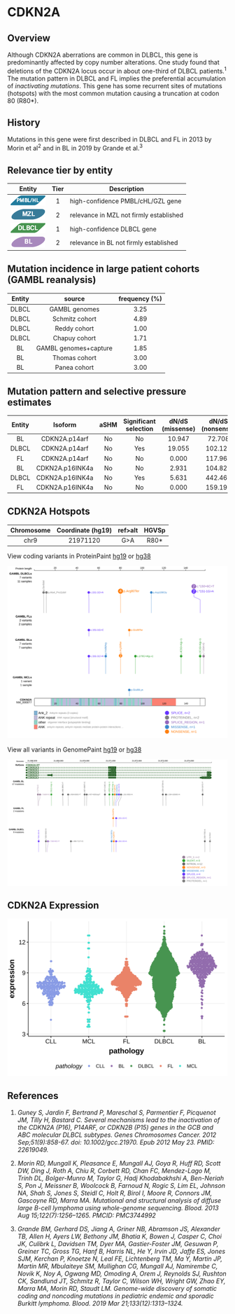 # CDKN2A
## Overview
Although CDKN2A aberrations are common in DLBCL, this gene is predominantly affected by copy number alterations. One study found that deletions of the CDKN2A locus occur in about one-third of DLBCL patients.<sup>1</sup> The mutation pattern in DLBCL and FL implies the preferential accumulation of *inactivating mutations*. This gene has some recurrent sites of mutations (hotspots) with the most common mutation causing a truncation at codon 80 (R80*). 

## History
Mutations in this gene were first described in DLBCL and FL in 2013 by Morin et al<sup>2</sup> and in BL in 2019 by Grande et al.<sup>3</sup>


## Relevance tier by entity

|Entity|Tier|Description                           |
|:------:|:----:|--------------------------------------|
|![PMBL](images/icons/PMBL_tier1.png)|1|high-confidence PMBL/cHL/GZL gene|
|![MZL](images/icons/MZL_tier2.png)|2|relevance in MZL not firmly established|
|![DLBCL](images/icons/DLBCL_tier1.png) |1   |high-confidence DLBCL gene            |
|![BL](images/icons/BL_tier2.png)    |2   |relevance in BL not firmly established|

## Mutation incidence in large patient cohorts (GAMBL reanalysis)

|Entity|source               |frequency (%)|
|:------:|:---------------------:|:-------------:|
|DLBCL |GAMBL genomes        |3.25         |
|DLBCL |Schmitz cohort       |4.89         |
|DLBCL |Reddy cohort         |1.00         |
|DLBCL |Chapuy cohort        |1.71         |
|BL    |GAMBL genomes+capture|1.85         |
|BL    |Thomas cohort        |3.00         |
|BL    |Panea cohort         |3.00         |

## Mutation pattern and selective pressure estimates

|Entity|Isoform        |aSHM|Significant selection|dN/dS (missense)|dN/dS (nonsense)|
|:------:|:---------------:|:----:|:---------------------:|:----------------:|:----------------:|
|BL    |CDKN2A.p14arf  |No  |No                   |10.947          | 72.708         |
|DLBCL |CDKN2A.p14arf  |No  |Yes                  |19.055          |102.121         |
|FL    |CDKN2A.p14arf  |No  |No                   | 0.000          |117.964         |
|BL    |CDKN2A.p16INK4a|No  |No                   | 2.931          |104.823         |
|DLBCL |CDKN2A.p16INK4a|No  |Yes                  | 5.631          |442.466         |
|FL    |CDKN2A.p16INK4a|No  |No                   | 0.000          |159.196         |

## CDKN2A Hotspots

| Chromosome |Coordinate (hg19) | ref>alt | HGVSp | 
 | :---:| :---: | :--: | :---: |
| chr9 | 21971120 | G>A | R80* |

View coding variants in ProteinPaint [hg19](https://morinlab.github.io/LLMPP/GAMBL/CDKN2A_protein.html)  or [hg38](https://morinlab.github.io/LLMPP/GAMBL/CDKN2A_protein_hg38.html)

![image](images/proteinpaint/CDKN2A_NM_000077.svg)

View all variants in GenomePaint [hg19](https://morinlab.github.io/LLMPP/GAMBL/CDKN2A.html)  or [hg38](https://morinlab.github.io/LLMPP/GAMBL/CDKN2A_hg38.html)

![image](images/proteinpaint/CDKN2A.svg)

## CDKN2A Expression

![image](images/gene_expression/CDKN2A_by_pathology.svg)

## References
1. *Guney S, Jardin F, Bertrand P, Mareschal S, Parmentier F, Picquenot JM, Tilly H, Bastard C. Several mechanisms lead to the inactivation of the CDKN2A (P16), P14ARF, or CDKN2B (P15) genes in the GCB and ABC molecular DLBCL subtypes. Genes Chromosomes Cancer. 2012 Sep;51(9):858-67. doi: 10.1002/gcc.21970. Epub 2012 May 23. PMID: 22619049.*

2.  *Morin RD, Mungall K, Pleasance E, Mungall AJ, Goya R, Huff RD, Scott DW, Ding J, Roth A, Chiu R, Corbett RD, Chan FC, Mendez-Lago M, Trinh DL, Bolger-Munro M, Taylor G, Hadj Khodabakhshi A, Ben-Neriah S, Pon J, Meissner B, Woolcock B, Farnoud N, Rogic S, Lim EL, Johnson NA, Shah S, Jones S, Steidl C, Holt R, Birol I, Moore R, Connors JM, Gascoyne RD, Marra MA. Mutational and structural analysis of diffuse large B-cell lymphoma using whole-genome sequencing. Blood. 2013 Aug 15;122(7):1256–1265. PMCID: PMC3744992*

3. *Grande BM, Gerhard DS, Jiang A, Griner NB, Abramson JS, Alexander TB, Allen H, Ayers LW, Bethony JM, Bhatia K, Bowen J, Casper C, Choi JK, Culibrk L, Davidsen TM, Dyer MA, Gastier-Foster JM, Gesuwan P, Greiner TC, Gross TG, Hanf B, Harris NL, He Y, Irvin JD, Jaffe ES, Jones SJM, Kerchan P, Knoetze N, Leal FE, Lichtenberg TM, Ma Y, Martin JP, Martin MR, Mbulaiteye SM, Mullighan CG, Mungall AJ, Namirembe C, Novik K, Noy A, Ogwang MD, Omoding A, Orem J, Reynolds SJ, Rushton CK, Sandlund JT, Schmitz R, Taylor C, Wilson WH, Wright GW, Zhao EY, Marra MA, Morin RD, Staudt LM. Genome-wide discovery of somatic coding and noncoding mutations in pediatric endemic and sporadic Burkitt lymphoma. Blood. 2019 Mar 21;133(12):1313–1324.* 


<!-- ORIGIN: 23699601 -->
<!-- BL: grandeGenomewideDiscoverySomatic2019 -->
<!-- DLBCL: morinMutationalStructuralAnalysis2013 -->
<!-- MZL: spinaGeneticsNodalMarginal2016b -->
